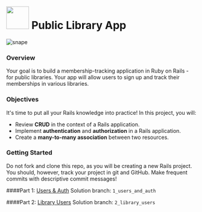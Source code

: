 # <img src="https://cloud.githubusercontent.com/assets/7833470/10899314/63829980-8188-11e5-8cdd-4ded5bcb6e36.png" height="60"> Public Library App

<!-- BEGIN SF-WDI-LABS BADGES -->
<!-- INSTRUCTOR TODO: Make sure to manually bump version number of commits-since ("updates") badge to latest release version -->
<!-- [![Current Labs Version](https://img.shields.io/github/tag/sf-wdi-labs/public_library_app.svg?label=sf-wdi-labs)](https://github.com/SF-WDI-LABS/public_library_app)
[![SF-WDI-LABS Commits Since Version](https://img.shields.io/github/commits-since/sf-wdi-labs/public_library_app/v3.31.0.svg)](https://github.com/SF-WDI-LABS/public_library_app/commits/master)
[![Issues Count](https://img.shields.io/github/issues-raw/sf-wdi-labs/public_library_app.svg)](https://github.com/SF-WDI-LABS/public_library_app/issues)
-->
<!-- END SF-WDI-LABS BADGES -->

![snape](https://media.giphy.com/media/jNcu2YunWZBcI/giphy.gif)

### Overview

Your goal is to build a membership-tracking application in Ruby on Rails - for public libraries. Your app will allow users to sign up and track their memberships in various libraries. 

### Objectives

It's time to put all your Rails knowledge into practice! In this project, you will:

- Review **CRUD** in the context of a Rails application.  
- Implement **authentication** and **authorization** in a Rails application.  
- Create a **many-to-many association** between two resources.   

### Getting Started

Do not fork and clone this repo, as you will be creating a new Rails project. You should, however, track your project in git and GitHub.  Make frequent commits with descriptive commit messages!  

####Part 1: [Users & Auth](1_users_and_auth.md)
Solution branch: `1_users_and_auth`

####Part 2: [Library Users](2_library_users.md)
Solution branch: `2_library_users`
